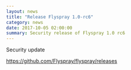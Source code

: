 ```yaml
---
layout: news
title: "Release Flyspray 1.0-rc6"
category: news
date: 2017-10-05 02:00:00
summary: Security release of Flyspray 1.0 rc6
---
```


Security update

https://github.com/Flyspray/flyspray/releases

